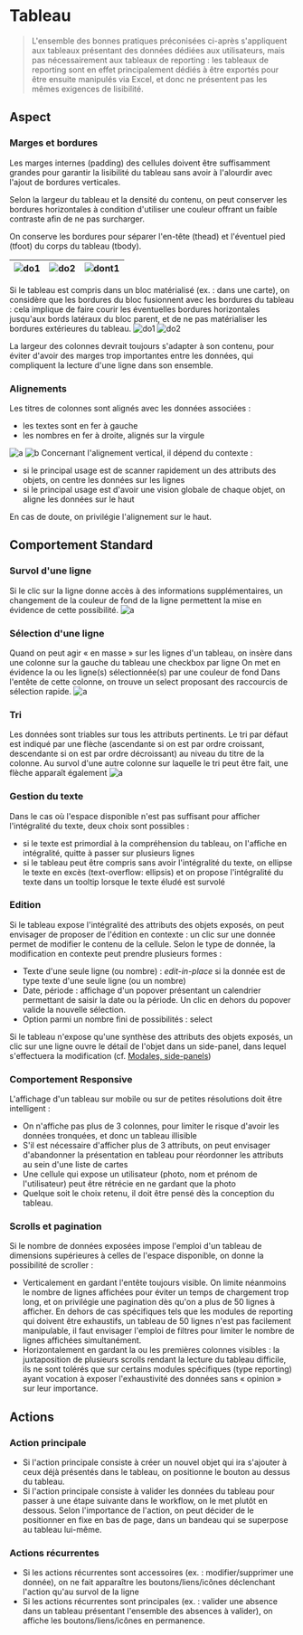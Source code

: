 # Tableau

> L'ensemble des bonnes pratiques préconisées ci-après s'appliquent aux tableaux présentant des données dédiées aux utilisateurs, mais pas nécessairement aux tableaux de reporting : les tableaux de reporting sont en effet principalement dédiés à être exportés pour être ensuite manipulés via Excel, et donc ne présentent pas les mêmes exigences de lisibilité.

## Aspect
### Marges et bordures
Les marges internes (padding) des cellules doivent être suffisamment grandes pour garantir la lisibilité du tableau sans avoir à l'alourdir avec l'ajout de bordures verticales.

Selon la largeur du tableau et la densité du contenu, on peut conserver les bordures horizontales à condition d'utiliser une couleur offrant un faible contraste afin de ne pas surcharger.

On conserve les bordures pour séparer l'en-tête (thead) et l'éventuel pied (tfoot) du corps du tableau (tbody).

| ![do1](/guidelines/components/listings/tables/images/do-array-header.png) | ![do2](/guidelines/components/listings/tables/images/do-array-borders.png) | ![dont1](/guidelines/components/listings/tables/images/dont-array-cells.png) |
| - | - | - |

Si le tableau est compris dans un bloc matérialisé (ex. : dans une carte), on considère que les bordures du bloc fusionnent avec les bordures du tableau : cela implique de faire courir les éventuelles bordures horizontales jusqu'aux bords latéraux du bloc parent, et de ne pas matérialiser les bordures extérieures du tableau.
![do1]() ![do2]()

La largeur des colonnes devrait toujours s'adapter à son contenu, pour éviter d'avoir des marges trop importantes entre les données, qui compliquent la lecture d'une ligne dans son ensemble.

### Alignements
Les titres de colonnes sont alignés avec les données associées :
- les textes sont en fer à gauche
- les nombres en fer à droite, alignés sur la virgule

![a]() ![b]()
Concernant l'alignement vertical, il dépend du contexte :
- si le principal usage est de scanner rapidement un des attributs des objets, on centre les données sur les lignes
- si le principal usage est d'avoir une vision globale de chaque objet, on aligne les données sur le haut

En cas de doute, on privilégie l'alignement sur le haut.

## Comportement Standard
### Survol d'une ligne
Si le clic sur la ligne donne accès à des informations supplémentaires, un changement de la couleur de fond de la ligne permettent la mise en évidence de cette possibilité.
![a]()

### Sélection d'une ligne
Quand on peut agir « en masse » sur les lignes d'un tableau, on insère dans une colonne sur la gauche du tableau une checkbox par ligne
On met en évidence la ou les ligne(s) sélectionnée(s) par une couleur de fond
Dans l'entête de cette colonne, on trouve un select proposant des raccourcis de sélection rapide.
![a]()

### Tri
Les données sont triables sur tous les attributs pertinents. Le tri par défaut est indiqué par une flèche (ascendante si on est par ordre croissant, descendante si on est par ordre décroissant) au niveau du titre de la colonne. Au survol d'une autre colonne sur laquelle le tri peut être fait, une flèche apparaît également
![a]()

### Gestion du texte
Dans le cas où l'espace disponible n'est pas suffisant pour afficher l'intégralité du texte, deux choix sont possibles :
- si le texte est primordial à la compréhension du tableau, on l'affiche en intégralité, quitte à passer sur plusieurs lignes
- si le tableau peut être compris sans avoir l'intégralité du texte, on ellipse le texte en excès (text-overflow: ellipsis) et on propose l'intégralité du texte dans un tooltip lorsque le texte éludé est survolé

### Edition
Si le tableau expose l'intégralité des attributs des objets exposés, on peut envisager de proposer de l'édition en contexte : un clic sur une donnée permet de modifier le contenu de la cellule. Selon le type de donnée, la modification en contexte peut prendre plusieurs formes :
- Texte d'une seule ligne (ou nombre) : _edit-in-place_  si la donnée est de type texte d'une seule ligne (ou un nombre)
- Date, période : affichage d'un popover présentant un calendrier permettant de saisir la date ou la période. Un clic en dehors du popover valide la nouvelle sélection.
- Option parmi un nombre fini de possibilités : select

Si le tableau n'expose qu'une synthèse des attributs des objets exposés, un clic sur une ligne ouvre le détail de l'objet dans un side-panel, dans lequel s'effectuera la modification (cf.  [Modales, side-panels](https://luccasoftware.atlassian.net/wiki/spaces/UXUI/pages/242549547/Modales%2C+side-panels))

### Comportement Responsive
L'affichage d'un tableau sur mobile ou sur de petites résolutions doit être intelligent :
- On n'affiche pas plus de 3 colonnes, pour limiter le risque d'avoir les données tronquées, et donc un tableau illisible
- S'il est nécessaire d'afficher plus de 3 attributs, on peut envisager d'abandonner la présentation en tableau pour réordonner les attributs au sein d'une liste de cartes
- Une cellule qui expose un utilisateur (photo, nom et prénom de l'utilisateur) peut être rétrécie en ne gardant que la photo
- Quelque soit le choix retenu, il doit être pensé dès la conception du tableau.

### Scrolls et pagination
Si le nombre de données exposées impose l'emploi d'un tableau de dimensions supérieures à celles de l'espace disponible, on donne la possibilité de scroller :

- Verticalement en gardant l'entête toujours visible. On limite néanmoins le nombre de lignes affichées pour éviter un temps de chargement trop long, et on privilégie une pagination dès qu'on a plus de 50 lignes à afficher. En dehors de cas spécifiques tels que les modules de reporting qui doivent être exhaustifs, un tableau de 50 lignes n'est pas facilement manipulable, il faut envisager l'emploi de filtres pour limiter le nombre de lignes affichées simultanément.
- Horizontalement en gardant la ou les premières colonnes visibles : la juxtaposition de plusieurs scrolls rendant la lecture du tableau difficile, ils ne sont tolérés que sur certains modules spécifiques (type reporting) ayant vocation à exposer l'exhaustivité des données sans « opinion » sur leur importance.

## Actions
### Action principale
- Si l'action principale consiste à créer un nouvel objet qui ira s'ajouter à ceux déjà présentés dans le tableau, on positionne le bouton au dessus du tableau.
- Si l'action principale consiste à valider les données du tableau pour passer à une étape suivante dans le workflow, on le met plutôt en dessous. Selon l'importance de l'action, on peut décider de le positionner en fixe en bas de page, dans un bandeau qui se superpose au tableau lui-même.

### Actions récurrentes
- Si les actions récurrentes sont accessoires (ex. : modifier/supprimer une donnée), on ne fait apparaître les boutons/liens/icônes déclenchant l'action qu'au survol de la ligne
- Si les actions récurrentes sont principales (ex. : valider une absence dans un tableau présentant l'ensemble des absences à valider), on affiche les boutons/liens/icônes en permanence.
